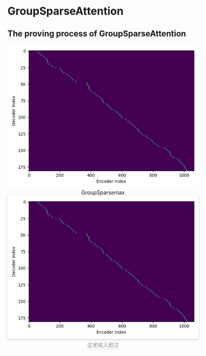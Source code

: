 GroupSparseAttention
====  

The proving process of GroupSparseAttention
----


<center>
    <img src="https://github.com/JiabinXue/GroupSparseAttention/blob/master/figure/GroupSparse.png?raw=true">
    <br>
    <div>GroupSparsemax</div>
</center>


<center>
    <img style="border-radius: 0.3125em;
    box-shadow: 0 2px 4px 0 rgba(34,36,38,.12),0 2px 10px 0 rgba(34,36,38,.08);" 
    src="https://github.com/JiabinXue/GroupSparseAttention/blob/master/figure/GroupSparse.png?raw=true">
    <br>
    <div style="color:orange; border-bottom: 1px solid #d9d9d9;
    display: inline-block;
    color: #999;
    padding: 2px;">这里输入题注</div>
</center>
